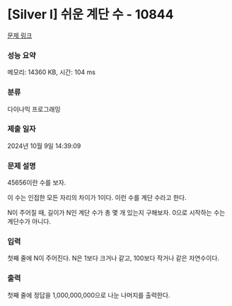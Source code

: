 # [Silver I] 쉬운 계단 수 - 10844 

[문제 링크](https://www.acmicpc.net/problem/10844) 

### 성능 요약

메모리: 14360 KB, 시간: 104 ms

### 분류

다이나믹 프로그래밍

### 제출 일자

2024년 10월 9일 14:39:09

### 문제 설명

<p>45656이란 수를 보자.</p>

<p>이 수는 인접한 모든 자리의 차이가 1이다. 이런 수를 계단 수라고 한다.</p>

<p>N이 주어질 때, 길이가 N인 계단 수가 총 몇 개 있는지 구해보자. 0으로 시작하는 수는 계단수가 아니다.</p>

### 입력 

 <p>첫째 줄에 N이 주어진다. N은 1보다 크거나 같고, 100보다 작거나 같은 자연수이다.</p>

### 출력 

 <p>첫째 줄에 정답을 1,000,000,000으로 나눈 나머지를 출력한다.</p>

